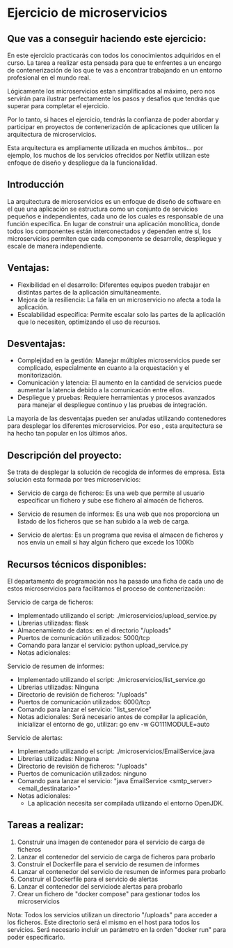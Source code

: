 Ejercicio de microservicios
===========================

Que vas a conseguir haciendo este ejercicio:
---------------------------------------------
En este ejercicio practicarás con todos los conocimientos adquiridos en el curso. 
La tarea a realizar esta pensada para que te enfrentes a un encargo de contenerización de los que te vas a encontrar trabajando en un entorno profesional en el mundo real.

Lógicamente los microservicios estan simplificados al máximo, pero nos servirán para ilustrar perfectamente los pasos y desafios que tendrás que superar para completar el ejercicio.

Por lo tanto, si haces el ejercicio, tendrás la confianza de poder abordar y participar en proyectos de contenerización de aplicaciones que utilicen la arquitectura de microservicios.

Esta arquitectura es ampliamente utilizada en muchos ámbitos... por ejemplo, los muchos de los servicios ofrecidos por Netflix utilizan este enfoque de diseño y despliegue da la funcionalidad.


Introducción
------------
La arquitectura de microservicios es un enfoque de diseño de software en el que una aplicación se estructura como un conjunto de servicios pequeños e independientes, cada uno de los cuales es responsable de una función específica. En lugar de construir una aplicación monolítica, donde todos los componentes están interconectados y dependen entre sí, los microservicios permiten que cada componente se desarrolle, despliegue y escale de manera independiente.

Ventajas:
---------
  - Flexibilidad en el desarrollo: Diferentes equipos pueden trabajar en distintas partes de la aplicación simultáneamente.
  - Mejora de la resiliencia: La falla en un microservicio no afecta a toda la aplicación.
  - Escalabilidad específica: Permite escalar solo las partes de la aplicación que lo necesiten, optimizando el uso de recursos.

Desventajas:
------------
  - Complejidad en la gestión: Manejar múltiples microservicios puede ser complicado, especialmente en cuanto a la orquestación y el monitorización.
  - Comunicación y latencia: El aumento en la cantidad de servicios puede aumentar la latencia debido a la comunicación entre ellos.
  - Despliegue y pruebas: Requiere herramientas y procesos avanzados para manejar el despliegue continuo y las pruebas de integración.

La mayoria de las desventajas pueden ser anuladas utilizando contenedores para desplegar los diferentes microservicios. Por eso , esta arquitectura se ha hecho tan popular en los últimos años.


Descripción del proyecto:
-------------------------

Se trata de desplegar la solución de recogida de informes de empresa. Esta solución esta formada por tres microservicios:

  - Servicio de carga de ficheros:
    Es una web que permite al usuario especificar un fichero y sube ese fichero al almacén de ficheros.

  - Servicio de resumen de informes:
    Es una web que nos proporciona un listado de los ficheros que se han subido a la web de carga.

  - Servicio de alertas:
    Es un programa que revisa el almacen de ficheros y nos envia un email si hay algún fichero que excede los 100Kb

Recursos técnicos disponibles:
-------------------------------

El departamento de programación nos ha pasado una ficha de cada uno de estos microservicios para facilitarnos el proceso de contenerización:

Servicio de carga de ficheros:
  - Implementado utilizando el script: ./microservicios/upload_service.py
  - Librerias utilizadas: flask
  - Almacenamiento de datos: en el directorio "/uploads"
  - Puertos de comunicación utilizados: 5000/tcp
  - Comando para lanzar el servicio: python upload_service.py
  - Notas adicionales: 

Servicio de resumen de informes:
  - Implementado utilizando el script: ./microservicios/list_service.go
  - Librerias utilizadas: Ninguna
  - Directorio de revisión de ficheros: "/uploads"
  - Puertos de comunicación utilizados: 6000/tcp
  - Comando para lanzar el servicio: "list_service"
  - Notas adicionales: 
    Será necesario antes de compilar la aplicación, inicializar el entorno de go, utilizar:
    go env -w GO111MODULE=auto

Servicio de alertas:
  - Implementado utilizando el script: ./microservicios/EmailService.java
  - Librerias utilizadas: Ninguna
  - Directorio de revisión de ficheros: "/uploads"
  - Puertos de comunicación utilizados: ninguno
  - Comando para lanzar el servicio: "java EmailService <smtp_server> <email_destinatario>"
  - Notas adicionales:
      - La aplicación necesita ser compilada utlizando el entorno OpenJDK.

        
Tareas a realizar:
------------------

1. Construir una imagen de contenedor para el servicio de carga de ficheros
2. Lanzar el contenedor del servicio de carga de ficheros para probarlo
3. Construir el Dockerfile para el servicio de resumen de informes
4. Lanzar el contenedor del servicio de resumen de informes para probarlo    
5. Construir el Dockerfile para el servicio de alertas
6. Lanzar el contenedor del serviciode alertas para probarlo    
7. Crear un fichero de "docker compose" para gestionar todos los microservicios

Nota: Todos los servicios utilizan un  directorio "/uploads" para acceder a los ficheros.
       Este directorio será el mismo en el host para todos los servicios. 
       Será necesario incluir un parámetro en la orden "docker run" para poder especificarlo.





